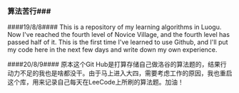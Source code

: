 ### 算法苦行###
####19/8/8####
This is a repository of my learning algorithms in Luogu.
Now I've reached the fourth level of Novice Village, and the fourth level has passed half of it.
This is the first time I've learned to use Github, and I'll put my code here in the next few days and write down my own experience.

####20/8/9####
原本这个Git Hub是打算存储自己做洛谷的算法题的，结果行动力不足的我也是啥都没干。由于马上进入大四，需要考虑工作的原因，我也重启这个库，用来记录自己每天在LeeCode上所刷的算法题。加油！
